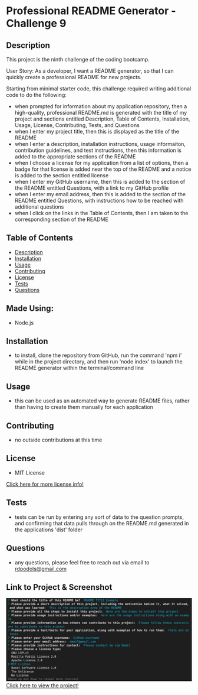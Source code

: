 # Professional README Generator - Challenge 9

## Description
This project is the ninth challenge of the coding bootcamp.

User Story: As a developer, I want a README generator, so that I can quickly create a professional README for new projects. 

Starting from minimal starter code, this challenge required writing additional code to do the following:
* when prompted for information about my application repository, then a high-quality, professional README.md is generated with the title of my project and sections entitled Description, Table of Contents, Installation, Usage, License, Contributing, Tests, and Questions
* when I enter my project title, then this is displayed as the title of the README
* when I enter a description, installation instructions, usage informaiton, contribution guidelines, and test instructions, then this information is added to the appropriate sections of the README
* when I choose a license for my application from a list of options, then a badge for that license is added near the top of the README and a notice is added to the section entitled license
* when I enter my GitHub username, then this is added to the section of the README entitled Questions, with a link to my GitHub profile
* when I enter my email address, then this is added to the section of the README entitled Questions, with instructions how to be reached with additional questions
* when I click on the links in the Table of Contents, then I am taken to the corresponding section of the README

## Table of Contents
- [Description](#description)
- [Installation](#installation)
- [Usage](#usage)
- [Contributing](#contributing)
- [License](#license)
- [Tests](#tests)
- [Questions](#questions)

## Made Using:
* Node.js

## Installation
* to install, clone the repository from GitHub, run the command 'npm i' while in the project directory, and then run 'node index' to launch the README generator within the terminal/command line

## Usage
* this can be used as an automated way to generate README files, rather than having to create them manually for each application

## Contributing
* no outside contributions at this time

## License
* MIT License

[Click here for more license info!](https://choosealicense.com/licenses/mit/)

## Tests
* tests can be run by entering any sort of data to the question prompts, and confirming that data pulls through on the README.md generated in the applications 'dist' folder

## Questions
* any questions, please feel free to reach out via email to rdpodols@gmail.com

## Link to Project & Screenshot
![README Generator Screenshot)](/Develop/assets/images/applicationImage.png)
[Click here to view the project!](https://rpodols.github.io/readme-generator/)
